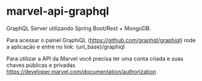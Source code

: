 # marvel-api-graphql

GraphQL Server utilizando Spring Boot/Rest + MongoDB.

Para acessar o painel GraphiQL (https://github.com/graphql/graphiql) rode a aplicação e entre no link: {url_base}/graphiql 

Para utilizar a API da Marvel você precisa ter uma conta criada e suas chaves públicas e privadas 
https://developer.marvel.com/documentation/authorization
